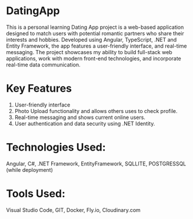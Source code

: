 # DatingApp

This is a personal learning Dating App project is a web-based application designed to match users with potential romantic partners who share their interests and hobbies. 
Developed using Angular, TypeScript, .NET and Entity Framework, the app features a user-friendly interface, and real-time messaging. 
The project showcases my ability to build full-stack web applications, work with modern front-end technologies, and incorporate real-time data communication.

# Key Features
1. User-friendly interface
2. Photo Upload functionality and allows others uses to check profile.
3. Real-time messaging and shows current online users.
4. User authentication and data security using .NET Identity.

# Technologies Used:
Angular, C#, .NET Framework, EntityFramework, SQLLITE, POSTGRESSQL (while deployment)

# Tools Used:
Visual Studio Code, GIT, Docker, Fly.io, Cloudinary.com

